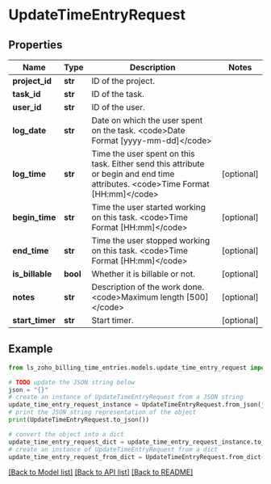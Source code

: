 # UpdateTimeEntryRequest


## Properties

Name | Type | Description | Notes
------------ | ------------- | ------------- | -------------
**project_id** | **str** | ID of the project. | 
**task_id** | **str** | ID of the task. | 
**user_id** | **str** | ID of the user. | 
**log_date** | **str** | Date on which the user spent on the task. &lt;code&gt;Date Format [yyyy-mm-dd]&lt;/code&gt; | 
**log_time** | **str** | Time the user spent on this task. Either send this attribute or begin and end time attributes. &lt;code&gt;Time Format [HH:mm]&lt;/code&gt; | [optional] 
**begin_time** | **str** | Time the user started working on this task. &lt;code&gt;Time Format [HH:mm]&lt;/code&gt; | [optional] 
**end_time** | **str** | Time the user stopped working on this task. &lt;code&gt;Time Format [HH:mm]&lt;/code&gt; | [optional] 
**is_billable** | **bool** | Whether it is billable or not. | [optional] 
**notes** | **str** | Description of the work done. &lt;code&gt;Maximum length [500]&lt;/code&gt; | [optional] 
**start_timer** | **str** | Start timer. | [optional] 

## Example

```python
from ls_zoho_billing_time_entries.models.update_time_entry_request import UpdateTimeEntryRequest

# TODO update the JSON string below
json = "{}"
# create an instance of UpdateTimeEntryRequest from a JSON string
update_time_entry_request_instance = UpdateTimeEntryRequest.from_json(json)
# print the JSON string representation of the object
print(UpdateTimeEntryRequest.to_json())

# convert the object into a dict
update_time_entry_request_dict = update_time_entry_request_instance.to_dict()
# create an instance of UpdateTimeEntryRequest from a dict
update_time_entry_request_from_dict = UpdateTimeEntryRequest.from_dict(update_time_entry_request_dict)
```
[[Back to Model list]](../README.md#documentation-for-models) [[Back to API list]](../README.md#documentation-for-api-endpoints) [[Back to README]](../README.md)


